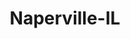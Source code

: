 ---
title: Naperville-IL
slug: naperville-il
f_state:
- cms/state/illinois.md
f_locations:
- cms/payday-loan/fox-valley-currency-exchange-18797.md
- cms/payday-loan/short-term-loans-26390.md
- cms/payday-loan/short-term-loans-26401.md
- cms/payday-loan/short-trem-loans-l-l-c-26434.md
updated-on: '2024-05-30T13:41:28.615Z'
created-on: '2024-05-30T13:41:28.615Z'
published-on: '2024-05-30T13:54:32.469Z'
f_city: Naperville
layout: '[city].html'
tags: city
---